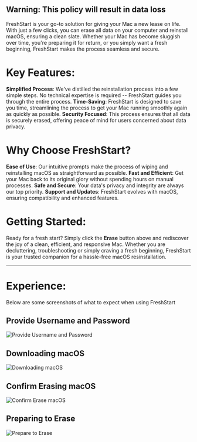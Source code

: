 <!--fresh erase all contents and settings wipe reinstall-->

## Warning: This policy will result in data loss

FreshStart is your go-to solution for giving your Mac a new lease on life. With just a few clicks, you can erase all data on your computer and reinstall macOS, ensuring a clean slate. Whether your Mac has become sluggish over time, you're preparing it for return, or you simply want a fresh beginning, FreshStart makes the process seamless and secure. 

# Key Features:

**Simplified Process**: We've distilled the reinstallation process into a few simple steps. No technical expertise is required -- FreshStart guides you through the entire process. 
**Time-Saving**: FreshStart is designed to save you time, streamlining the process to get your Mac running smoothly again as quickly as possible. 
**Security Focused**: This process ensures that all data is securely erased, offering peace of mind for users concerned about data privacy. 

# Why Choose FreshStart? 

**Ease of Use**: Our intuitive prompts make the process of wiping and reinstalling macOS as straightforward as possible. 
**Fast and Efficient**: Get your Mac back to its original glory without spending hours on manual processes. 
**Safe and Secure**: Your data's privacy and integrity are always our top priority. 
**Support and Updates**: FreshStart evolves with macOS, ensuring compatibility and enhanced features. 

# Getting Started: 

Ready for a fresh start? Simply click the **Erase** button above and rediscover the joy of a clean, efficient, and responsive Mac. Whether you are decluttering, troubleshooting or simply craving a fresh beginning, FreshStart is your trusted companion for a hassle-free macOS resinstallation. 
***
# Experience:

Below are some screenshots of what to expect when using FreshStart

## Provide Username and Password
![Provide Username and Password](https://github.com/robjschroeder/SelfServicePolicyDescriptions/blob/10163663176c7001fb7be03cff734bf50d538f65/Images/FreshStart/ProvideUsernamePassword.png)

## Downloading macOS
![Downloading macOS](https://github.com/robjschroeder/SelfServicePolicyDescriptions/blob/10163663176c7001fb7be03cff734bf50d538f65/Images/FreshStart/DownloadingMacOS.png)

## Confirm Erasing macOS
![Confirm Erase macOS](https://github.com/robjschroeder/SelfServicePolicyDescriptions/blob/10163663176c7001fb7be03cff734bf50d538f65/Images/FreshStart/EraseConfirm.png)

## Preparing to Erase
![Prepare to Erase](https://github.com/robjschroeder/SelfServicePolicyDescriptions/blob/10163663176c7001fb7be03cff734bf50d538f65/Images/FreshStart/PrepareErase.png)
